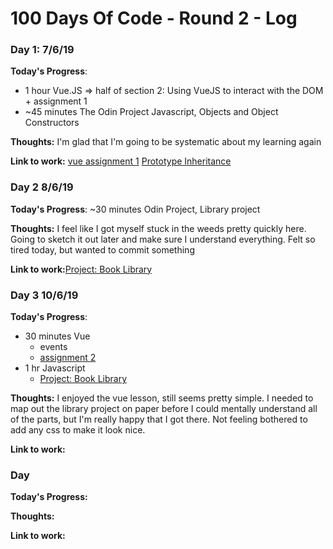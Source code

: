 # 100 Days Of Code - Round 2 - Log

### Day 1: 7/6/19

**Today's Progress**:
- 1 hour Vue.JS => half of section 2: Using VueJS to interact with the DOM + assignment 1
- ~45 minutes The Odin Project Javascript, Objects and Object Constructors

**Thoughts:** I'm glad that I'm going to be systematic about my learning again

**Link to work:**
[vue assignment 1](https://github.com/gracewitter/100DaysOfCode-Round2/blob/master/Vue/section2/assignment1.html)
[Prototype Inheritance](https://github.com/gracewitter/100DaysOfCode-Round2/tree/master/Javascript/javascriptInfo/8-prototypes/8-1-prototypeInheritance)

### Day 2 8/6/19

**Today's Progress**: ~30 minutes Odin Project, Library project

**Thoughts:** I feel like I got myself stuck in the weeds pretty quickly here. Going to sketch it out later and make sure I understand everything. Felt so tired today, but wanted to commit something

**Link to work:**[Project: Book Library](https://github.com/gracewitter/100DaysOfCode-Round2/tree/master/Javascript/Odin/organising-js/project-library)

### Day 3 10/6/19

**Today's Progress**:
- 30 minutes Vue
  - events
  - [assignment 2]()
- 1 hr Javascript
  - [Project: Book Library](https://github.com/gracewitter/100DaysOfCode-Round2/tree/master/Javascript/Odin/organising-js/project-library)

**Thoughts:** I enjoyed the vue lesson, still seems pretty simple. I needed to map out the library project on paper before I could mentally understand all of the parts, but I'm really happy that I got there. Not feeling bothered to add any css to make it look nice.

**Link to work:**

### Day

**Today's Progress:**

**Thoughts:**

**Link to work:**
